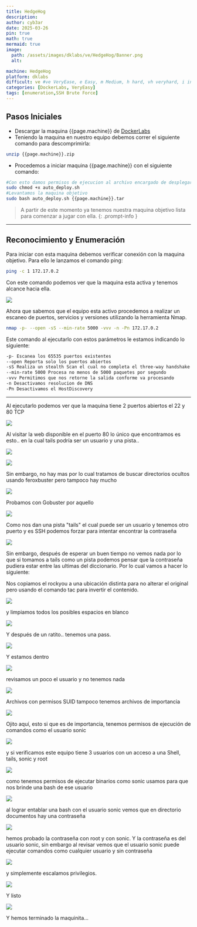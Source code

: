 ```yaml
---
title: HedgeHog
description:
author: cyb3ar
date: 2025-03-26
pin: true
math: true
mermaid: true
image:
  path: /assets/images/dklabs/ve/HedgeHog/Banner.png
  alt: 

machine: HedgeHog
platform: dklabs
difficult: ve #ve VeryEase, e Easy, m Medium, h hard, vh veryhard, i insane
categories: [DockerLabs, VeryEasy]
tags: [enumeration,SSH Brute Force]
---
```


## Pasos Iniciales

- Descargar la maquina {{page.machine}} de [DockerLabs](https://dockerlabs.es/)
- Teniendo la maquina en nuestro equipo debemos correr el siguiente comando para descomprimirla:

```bash
unzip {{page.machine}}.zip
```

- Procedemos a iniciar maquina {{page.machine}} con el siguiente comando:

```bash
#Con esto damos permisos de ejecucion al archivo encargado de desplegarnos la maquina.
sudo chmod +x auto_deploy.sh
#Levantamos la maquina objetivo
sudo bash auto_deploy.sh {{page.machine}}.tar
```

<!-- markdownlint-capture -->
<!-- markdownlint-disable -->

> A partir de este momento ya tenemos nuestra maquina objetivo lista para comenzar a jugar con ella.
{: .prompt-info }

<!-- markdownlint-restore -->

----------------------------------------------------------------------------

## Reconocimiento y Enumeración

Para iniciar con esta maquina debemos verificar conexión con la maquina objetivo. Para ello le lanzamos el comando ping:

```bash
ping -c 1 172.17.0.2
```

Con este comando podemos ver que la maquina esta activa y tenemos alcance hacia ella. 

![](/assets/images/{{page.platform}}/{{page.difficult}}/{{page.machine}}Ping.png)

Ahora que sabemos que el equipo esta activo procedemos a realizar un escaneo de puertos, servicios y versiones utilizando la herramienta Nmap.

```bash
nmap -p- --open -sS --min-rate 5000 -vvv -n -Pn 172.17.0.2
```

Este comando al ejecutarlo con estos parámetros le estamos indicando lo siguiente:

```bash
-p- Escanea los 65535 puertos existentes
--open Reporta solo los puertos abiertos
-sS Realiza un stealth Scan el cual no completa el three-way handshake (SYN / SYN-ACK / RST)
--min-rate 5000 Procesa no menos de 5000 paquetes por segundo
-vvv Permitimos que nos retorne la salida conforme va procesando
-n Desactivamos resolucion de DNS
-Pn Desactivamos el HostDiscovery
```

---------------------------------------------------------------------------------

Al ejecutarlo podemos ver que la maquina tiene 2 puertos abiertos el 22 y 80 TCP

![](/assets/images/{{page.platform}}/{{page.difficult}}/{{page.machine}}/Nmap1.png)

Al visitar la web disponible en el puerto 80 lo único que encontramos es esto.. en la cual tails podría ser un usuario y una pista.. 

![](/assets/images/{{page.platform}}/{{page.difficult}}/{{page.machine}}/Web.png)

![](/assets/images/{{page.platform}}/{{page.difficult}}/{{page.machine}}/Source.png)

Sin embargo, no hay mas por lo cual tratamos de buscar directorios ocultos usando feroxbuster pero tampoco hay mucho

![](/assets/images/{{page.platform}}/{{page.difficult}}/{{page.machine}}/Feroxbuster.png)

Probamos con Gobuster por aquello

![](/assets/images/{{page.platform}}/{{page.difficult}}/{{page.machine}}/Gobuster.png)

Como nos dan una pista "tails" el cual puede ser un usuario y tenemos otro puerto y es SSH podemos forzar para intentar encontrar la contraseña

![](/assets/images/{{page.platform}}/{{page.difficult}}/{{page.machine}}/hydra1.png)

Sin embargo, después de esperar un buen tiempo no vemos nada por lo que si tomamos a tails como un pista podemos pensar que la contraseña pudiera estar entre las ultimas del diccionario. Por lo cual vamos a hacer lo siguiente:

Nos copiamos el rockyou a una ubicación distinta para no alterar el original pero usando el comando tac para invertir el contenido.

![](/assets/images/{{page.platform}}/{{page.difficult}}/{{page.machine}}/Tac.png)

y limpiamos todos los posibles espacios en blanco

![](/assets/images/{{page.platform}}/{{page.difficult}}/{{page.machine}}/Sed.png)

Y después de un ratito.. tenemos una pass.

![](/assets/images/{{page.platform}}/{{page.difficult}}/{{page.machine}}/hydra2.png)

Y estamos dentro

![](/assets/images/{{page.platform}}/{{page.difficult}}/{{page.machine}}/Compromiso.png)

revisamos un poco el usuario y no tenemos nada

![](/assets/images/{{page.platform}}/{{page.difficult}}/{{page.machine}}/Id.png)

Archivos con permisos SUID tampoco tenemos archivos de importancia

![](/assets/images/{{page.platform}}/{{page.difficult}}/{{page.machine}}/SUID.png)

Ojito aquí, esto si que es de importancia, tenemos permisos de ejecución de comandos como el usuario sonic

![](/assets/images/{{page.platform}}/{{page.difficult}}/{{page.machine}}/Sudo.png)

y si verificamos este equipo tiene 3 usuarios con un acceso a una Shell, tails, sonic y root

![](/assets/images/{{page.platform}}/{{page.difficult}}/{{page.machine}}/Passwd.png)

como tenemos permisos de ejecutar binarios como sonic usamos para que nos brinde una bash de ese usuario

![](/assets/images/{{page.platform}}/{{page.difficult}}/{{page.machine}}/Move.png)

al lograr entablar una bash con el usuario sonic vemos que en directorio documentos hay una contraseña

![](/assets/images/{{page.platform}}/{{page.difficult}}/{{page.machine}}/Sonic.png)

hemos probado la contraseña con root y con sonic. Y la contraseña es del usuario sonic, sin embargo al revisar vemos que el usuario sonic puede ejecutar comandos como cualquier usuario y sin contraseña

![](/assets/images/{{page.platform}}/{{page.difficult}}/{{page.machine}}/Sudo2.png)

y simplemente escalamos privilegios.

![](/assets/images/{{page.platform}}/{{page.difficult}}/{{page.machine}}/Root.png)

Y listo

![](/assets/images/{{page.platform}}/{{page.difficult}}/{{page.machine}}/Root2.png)

Y hemos terminado la maquinita...